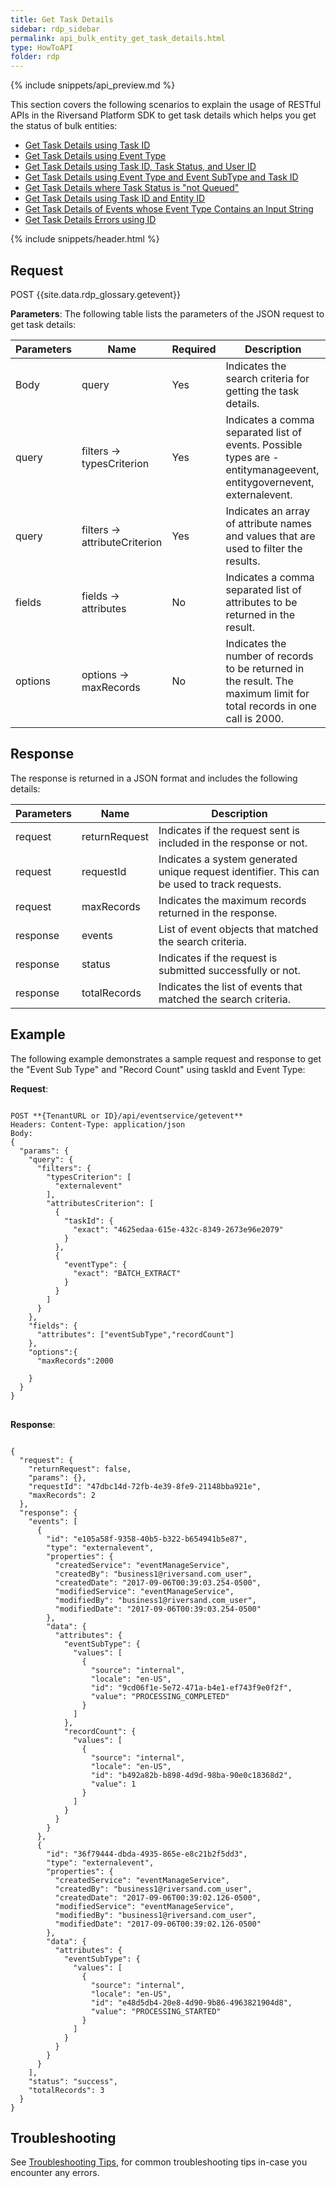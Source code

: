 ```yaml
---
title: Get Task Details
sidebar: rdp_sidebar
permalink: api_bulk_entity_get_task_details.html
type: HowToAPI
folder: rdp
---
```


{% include snippets/api_preview.md %}

This section covers the following scenarios to explain the usage of RESTful APIs in the Riversand Platform SDK to get task details which helps you get the status of bulk entities:

* [Get Task Details using Task ID](api_bulk_entity_scenario18.html)
* [Get Task Details using Event Type](api_bulk_entity_scenario19.html)
* [Get Task Details using Task ID, Task Status, and User ID](api_bulk_entity_scenario20.html)
* [Get Task Details using Event Type and Event SubType and Task ID](api_bulk_entity_scenario21.html)
* [Get Task Details where Task Status is "not Queued"](api_bulk_entity_scenario22.html)
* [Get Task Details using Task ID and Entity ID](api_bulk_entity_scenario23.html)
* [Get Task Details of Events whose Event Type Contains an Input String](api_bulk_entity_scenario26.html)
* [Get Task Details Errors using ID](api_event_get_scenario12.html)

{% include snippets/header.html %}

## Request

POST {{site.data.rdp_glossary.getevent}}

**Parameters**: The following table lists the parameters of the JSON request to get task details:

| Parameters | Name | Required | Description |
|-------|--------|----------------|-------------|
| Body | query | Yes | Indicates the search criteria for getting the task details.|
| query | filters -> typesCriterion| Yes | Indicates a comma separated list of events. Possible types are - entitymanageevent, <br/>entitygovernevent, <br/>externalevent.|
| query | filters -> attributeCriterion | Yes | Indicates an array of attribute names and values that are used to filter the results.|
| fields | fields -> attributes | No | Indicates a comma separated list of attributes to be returned in the result. |
| options| options -> maxRecords | No| Indicates the number of records to be returned in the result. The maximum limit for total records in one call is 2000.|

## Response

The response is returned in a JSON format and includes the following details:

| Parameters | Name | Description |
|-------|--------|----------------|
| request |	returnRequest|Indicates if the request sent is included in the response or not.|
|request|	requestId	|Indicates a system generated unique request identifier. This can be used to track requests.|
| request	|maxRecords|	Indicates the maximum records returned in the response.|
|response	| events|	List of event objects that matched the search criteria. |
|response|status| Indicates if the request is submitted successfully or not.|
|response|totalRecords|Indicates the list of events that matched the search criteria.|

## Example

The following example demonstrates a sample request and response to get the "Event Sub Type" and "Record Count" using  taskId and Event Type:

**Request**:

<pre><code>
POST **{TenantURL or ID}/api/eventservice/getevent**
Headers: Content-Type: application/json
Body:
{
  "params": {
    "query": {
      "filters": {
        "typesCriterion": [
          "externalevent"
        ],
        "attributesCriterion": [
          {
            "taskId": {
              "exact": "4625edaa-615e-432c-8349-2673e96e2079"
            }
          },
          {
            "eventType": {
              "exact": "BATCH_EXTRACT"
            }
          }
        ]
      }
    },
    "fields": {
      "attributes": ["eventSubType","recordCount"]
    },
    "options":{
      "maxRecords":2000
    
    }
  }
}
</code>
</pre>

**Response**:

<pre>
<code>
{
  "request": {
    "returnRequest": false,
    "params": {},
    "requestId": "47dbc14d-72fb-4e39-8fe9-21148bba921e",
    "maxRecords": 2
  },
  "response": {
    "events": [
      {
        "id": "e105a58f-9358-40b5-b322-b654941b5e87",
        "type": "externalevent",
        "properties": {
          "createdService": "eventManageService",
          "createdBy": "business1@riversand.com_user",
          "createdDate": "2017-09-06T00:39:03.254-0500",
          "modifiedService": "eventManageService",
          "modifiedBy": "business1@riversand.com_user",
          "modifiedDate": "2017-09-06T00:39:03.254-0500"
        },
        "data": {
          "attributes": {
            "eventSubType": {
              "values": [
                {
                  "source": "internal",
                  "locale": "en-US",
                  "id": "9cd06f1e-5e72-471a-b4e1-ef743f9e0f2f",
                  "value": "PROCESSING_COMPLETED"
                }
              ]
            },
            "recordCount": {
              "values": [
                {
                  "source": "internal",
                  "locale": "en-US",
                  "id": "b492a82b-b898-4d9d-98ba-90e0c18368d2",
                  "value": 1
                }
              ]
            }
          }
        }
      },
      {
        "id": "36f79444-dbda-4935-865e-e8c21b2f5dd3",
        "type": "externalevent",
        "properties": {
          "createdService": "eventManageService",
          "createdBy": "business1@riversand.com_user",
          "createdDate": "2017-09-06T00:39:02.126-0500",
          "modifiedService": "eventManageService",
          "modifiedBy": "business1@riversand.com_user",
          "modifiedDate": "2017-09-06T00:39:02.126-0500"
        },
        "data": {
          "attributes": {
            "eventSubType": {
              "values": [
                {
                  "source": "internal",
                  "locale": "en-US",
                  "id": "e48d5db4-20e8-4d90-9b86-4963821904d8",
                  "value": "PROCESSING_STARTED"
                }
              ]
            }
          }
        }
      }
    ],
    "status": "success",
    "totalRecords": 3
  }
}
</code></pre>

## Troubleshooting

See [Troubleshooting Tips](api_troubleshooting_tips.html), for common troubleshooting tips in-case you encounter any errors.